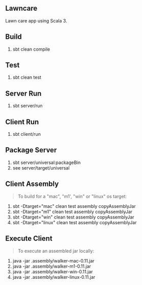 Lawncare
--------
Lawn care app using Scala 3.

Build
-----
1. sbt clean compile

Test
----
1. sbt clean test

Server Run
----------
1. sbt server/run

Client Run
----------
1. sbt client/run

Package Server
--------------
1. sbt server/universal:packageBin
2. see server/target/universal

Client Assembly
---------------
>To build for a "mac", "m1', "win" or "linux" os target:
1. sbt -Dtarget="mac" clean test assembly copyAssemblyJar
2. sbt -Dtarget="m1" clean test assembly copyAssemblyJar
3. sbt -Dtarget="win" clean test assembly copyAssemblyJar
4. sbt -Dtarget="linux" clean test assembly copyAssemblyJar

Execute Client
--------------
>To execute an assembled jar locally:
1. java -jar .assembly/walker-mac-0.11.jar
2. java -jar .assembly/walker-m1-0.11.jar
3. java -jar .assembly/walker-win-0.11.jar
4. java -jar .assembly/walker-linux-0.11.jar